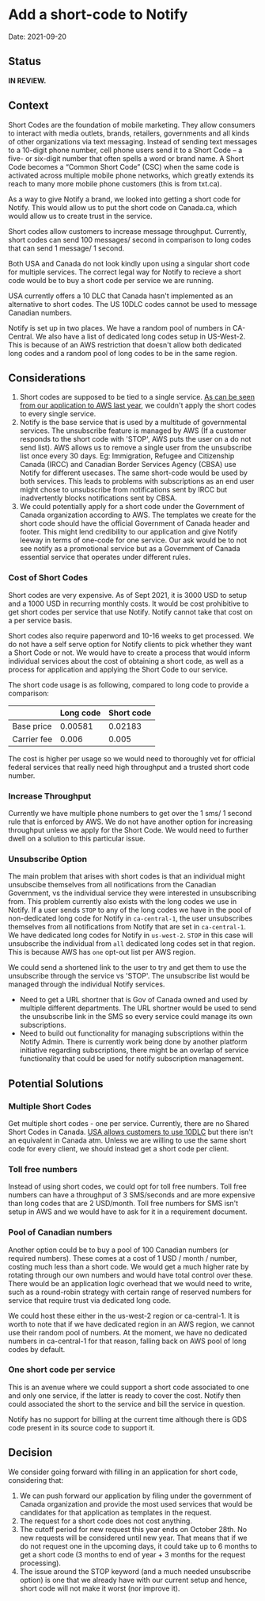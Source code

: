 # Add a short-code to Notify

Date: 2021-09-20

## Status

**IN REVIEW.**

## Context

Short Codes are the foundation of mobile marketing. They allow consumers to interact with media outlets, brands, retailers, governments and all kinds of other organizations via text messaging. Instead of sending text messages to a 10-digit phone number, cell phone users send it to a Short Code – a five- or six-digit number that often spells a word or brand name. A Short Code becomes a “Common Short Code” (CSC) when the same code is activated across multiple mobile phone networks, which greatly extends its reach to many more mobile phone customers (this is from txt.ca).

As a way to give Notify a brand, we looked into getting a short code for Notify. This would allow us to put the short code on Canada.ca, which would allow us to create trust in the service.

Short codes allow customers to increase message throughput. Currently, short codes can send 100 messages/ second in comparison to long codes that can send 1 message/ 1 second.

Both USA and Canada do not look kindly upon using a singular short code for multiple services. The correct legal way for Notify to recieve a short code would be to buy a short code per service we are running.

USA currently offers a 10 DLC that Canada hasn't implemented as an alternative to short codes. The US 10DLC codes cannot be used to message Canadian numbers.

Notify is set up in two places. We have a random pool of numbers in CA-Central. We also have a list of dedicated long codes setup in US-West-2. This is because of an AWS restriction that doesn't allow both dedicated long codes and a random pool of long codes to be in the same region.



## Considerations

1. Short codes are supposed to be tied to a single service. [As can be seen from our application to AWS last year](https://docs.google.com/document/d/1IbBHE_hDtXmV03FJFeB5wRWUekzmEP4Ky2x0a_lDBtg/edit), we couldn't apply the short codes to every single service.
1. Notify is the base service that is used by a multitude of governmental services. The unsubscribe feature is managed by AWS (If a customer responds to the short code with 'STOP', AWS puts the user on a do not send list). AWS allows us to remove a single user from the unsubscribe list once every 30 days. Eg: Immigration, Refugee and Citizenship Canada (IRCC) and Canadian Border Services Agency (CBSA) use Notify for different usecases. The same short-code would be used by both services. This leads to problems with subscriptions as an end user might chose to unsubscribe from notifications sent by IRCC but inadvertently blocks notifications sent by CBSA.
1. We could potentially apply for a short code under the Government of Canada organization according to AWS. The templates we create for the short code should have the official Government of Canada header and footer. This might lend credibility to our application and give Notify leeway in terms of one-code for one service. Our ask would be to not see notify as a promotional service but as a Government of Canada essential service that operates under different rules.

### Cost of Short Codes

Short codes are very expensive. As of Sept 2021, it is 3000 USD to setup and a 1000 USD in recurring monthly costs. It would be cost prohibitive to get short codes per service that use Notify. Notify cannot take that cost on a per service basis.

Short codes also require paperword and 10-16 weeks to get processed. We do not have a self serve option for Notify clients to pick whether they want a Short Code or not. We would have to create a process that would inform individual services about the cost of obtaining a short code, as well as a process for application and applying the Short Code to our service.

The short code usage is as following, compared to long code to provide a comparison:

|             | Long code | Short code |
|-------------|-----------|------------|
| Base price  | 0.00581   | 0.02183    |
| Carrier fee | 0.006     | 0.005      |

The cost is higher per usage so we would need to thoroughly vet for official federal services that really need high throughput and a trusted short code number.

### Increase Throughput

Currently we have multiple phone numbers to get over the 1 sms/ 1 second rule that is enforced by AWS. We do not have another option for increasing throughput unless we apply for the Short Code. We would need to further dwell on a solution to this particular issue.

### Unsubscribe Option

The main problem that arises with short codes is that an individual might unsubscibe themselves from all notifications from the Canadian Government, vs the individual service they were interested in unsubscribing from.
This problem currently also exists with the long codes we use in Notify. If a user sends `STOP` to any of the long codes we have in the pool of non-dedicated long code for Notify in `ca-central-1`, the user unsubscribes themselves from all notifications from Notify that are set in `ca-central-1`.
We have dedicated long codes for Notify in `us-west-2`. `STOP` in this case will unsubscribe the individual from `all` dedicated long codes set in that region. This is because AWS has `one` opt-out list per AWS region.

We could send a shortened link to the user to try and get them to use the unsubscribe through the service vs 'STOP'. The unsubscribe list would be managed through the individual Notify services.

- Need to get a URL shortner that is Gov of Canada owned and used by multiple different departments. The URL shortner would be used to send the unsubscribe link in the SMS so every service could manage its own subscriptions.
- Need to build out functionality for managing subscriptions within the Notify Admin. There is currently work being done by another platform initiative regarding subscriptions, there might be an overlap of service functionality that could be used for notify subscription management.

## Potential Solutions

### Multiple Short Codes

Get multiple short codes - one per service. Currently, there are no Shared Short Codes in Canada. [USA allows customers to use 10DLC](https://messagemedia.com/us/blog/shared-short-code-replaced-with-10dlc/) but there isn't an equivalent in Canada atm. Unless we are willing to use the same short code for every client, we should instead get a short code per client.

### Toll free numbers

Instead of using short codes, we could opt for toll free numbers. Toll free numbers can have a throughput of 3 SMS/seconds and are more expensive than long codes that are 2 USD/month. Toll free numbers for SMS isn't setup in AWS and we would have to ask for it in a requirement document.

### Pool of Canadian numbers

Another option could be to buy a pool of 100 Canadian numbers (or required numbers). These comes at a cost of 1 USD / month / number, costing much less than a short code. We would get a much higher rate by rotating through our own numbers and would have total control over these. There would be an application logic overhead that we would need to write, such as a round-robin strategy with certain range of  reserved numbers for service that require trust via dedicated long code.

We could host these either in the us-west-2 region or ca-central-1. It is worth to note that if we have dedicated region in an AWS region, we cannot use their random pool of numbers. At the moment, we have no dedicated numbers in ca-central-1 for that reason, falling back on AWS pool of long codes by default.

### One short code per service

This is an avenue where we could support a short code associated to one and only one service, if the latter is ready to cover the cost. Notify then could associated the short to the service and bill the service in question.

Notify has no support for billing at the current time although there is GDS code present in its source code to support it.

## Decision

We consider going forward with filling in an application for short code, considering that:

1. We can push forward our application by filing under the government of Canada organization and provide the most used services that would be candidates for that application as templates in the request.
1. The request for a short code does not cost anything.
1. The cutoff period for new request this year ends on October 28th. No new requests will be considered until new year. That means that if we do not request one in the upcoming days, it could take up to 6 months to get a short code (3 months to end of year + 3 months for the request processing).
1. The issue around the STOP keyword (and a much needed unsubscribe option) is one that we already have with our current setup and hence, short code will not make it worst (nor improve it).